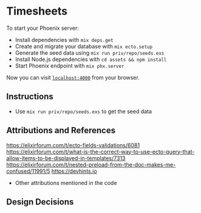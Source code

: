 # Timesheets

To start your Phoenix server:

  * Install dependencies with `mix deps.get`
  * Create and migrate your database with `mix ecto.setup`
  * Generate the seed data using `mix run priv/repo/seeds.exs`
  * Install Node.js dependencies with `cd assets && npm install`
  * Start Phoenix endpoint with `mix phx.server`

Now you can visit [`localhost:4000`](http://localhost:4000) from your browser.
## Instructions
  * Use `mix run priv/repo/seeds.exs` to get the seed data
## Attributions and References
https://elixirforum.com/t/ecto-fields-validations/6081
https://elixirforum.com/t/what-is-the-correct-way-to-use-ecto-query-that-allow-items-to-be-displayed-in-templates/7313
https://elixirforum.com/t/nested-preload-from-the-doc-makes-me-confused/11991/5
https://devhints.io
* Other attributions mentioned in the code
## Design Decisions